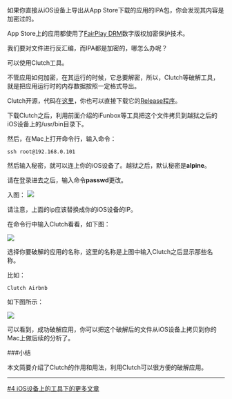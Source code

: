 
如果你直接从iOS设备上导出从App Store下载的应用的IPA包，你会发现其内容是加密过的。

App Store上的应用都使用了[FairPlay DRM](http://en.wikipedia.org/wiki/FairPlay)数字版权加密保护技术。

我们要对文件进行反汇编，而IPA都是加密的，哪怎么办呢？

可以使用Clutch工具。

不管应用如何加密，在其运行的时候，它总要解密，所以，Clutch等破解工具，就是把应用运行时的内存数据按照一定格式导出。

Clutch开源，代码在[这里](https://github.com/KJCracks/Clutch)，你也可以直接下载它的[Release程序](https://github.com/KJCracks/Clutch/releases)。



下载Clutch之后，利用前面介绍的iFunbox等工具把这个文件拷贝到越狱之后的iOS设备上的/usr/bin目录下。

然后，在Mac上打开命令行，输入命令：

    ssh root@192.168.0.101
    
   

然后输入秘密，就可以连上你的iOS设备了。越狱之后，默认秘密是**alpine**。

请在登录进去之后，输入命令**passwd**更改。

入图：
![](https://farm4.staticflickr.com/3696/14278568966_25319bf1db_b.jpg)

请注意，上面的ip应该替换成你的iOS设备的IP。

在命令行中输入Clutch看看，如下图：

![](https://farm3.staticflickr.com/2934/14298353251_ca4685f0f4_b.jpg)

选择你要破解的应用的名称，这里的名称是上图中输入Clutch之后显示那些名称。

比如：

    Clutch Airbnb


如下图所示：

![](https://farm3.staticflickr.com/2908/14115156547_8d5e488cca_b.jpg)



可以看到，成功破解应用，你可以把这个破解后的文件从iOS设备上拷贝到你的Mac上做后续的分析了。


###小结

本文简要介绍了Clutch的作用和用法，利用Clutch可以很方便的破解应用。



***
[#4 iOS设备上的工具下的更多文章](http://security.ios-wiki.com/issue-4/)
